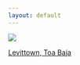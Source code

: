 ```yaml
---
layout: default
---
```


<div class="preview-panel">
	<a href="/Edweb/2015/11/04/Levittown-Bayamon/">
		<img class="preview-images" src="/Edweb/Propiedades/venta/Levittown Toa Baja Residencial/NRG1.jpg">
		<p>Levittown, Toa Baja</p>
	</a>
</div>

